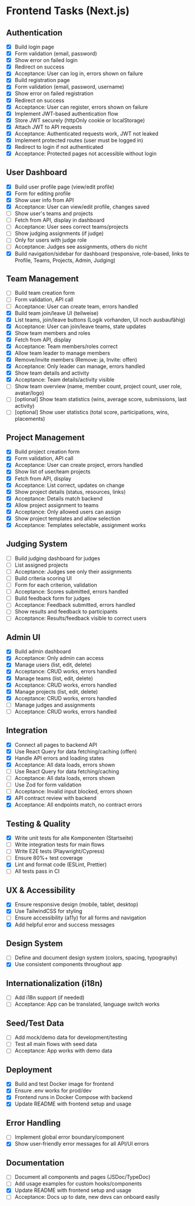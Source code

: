 # Frontend Tasks (Next.js)

## Authentication
- [x] Build login page
- [x] Form validation (email, password)
- [x] Show error on failed login
- [x] Redirect on success
- [x] Acceptance: User can log in, errors shown on failure
- [x] Build registration page
- [x] Form validation (email, password, username)
- [x] Show error on failed registration
- [x] Redirect on success
- [x] Acceptance: User can register, errors shown on failure
- [x] Implement JWT-based authentication flow
- [x] Store JWT securely (httpOnly cookie or localStorage)
- [x] Attach JWT to API requests
- [x] Acceptance: Authenticated requests work, JWT not leaked
- [x] Implement protected routes (user must be logged in)
- [x] Redirect to login if not authenticated
- [x] Acceptance: Protected pages not accessible without login

## User Dashboard
- [x] Build user profile page (view/edit profile)
- [x] Form for editing profile
- [x] Show user info from API
- [x] Acceptance: User can view/edit profile, changes saved
- [ ] Show user's teams and projects
- [ ] Fetch from API, display in dashboard
- [ ] Acceptance: User sees correct teams/projects
- [ ] Show judging assignments (if judge)
- [ ] Only for users with judge role
- [ ] Acceptance: Judges see assignments, others do nicht
- [x] Build navigation/sidebar for dashboard (responsive, role-based, links to Profile, Teams, Projects, Admin, Judging)

## Team Management
- [ ] Build team creation form
- [ ] Form validation, API call
- [ ] Acceptance: User can create team, errors handled
- [x] Build team join/leave UI (teilweise)
- [x] List teams, join/leave buttons (Logik vorhanden, UI noch ausbaufähig)
- [x] Acceptance: User can join/leave teams, state updates
- [x] Show team members and roles
- [x] Fetch from API, display
- [x] Acceptance: Team members/roles correct
- [x] Allow team leader to manage members
- [x] Remove/invite members (Remove: ja, Invite: offen)
- [x] Acceptance: Only leader can manage, errors handled
- [x] Show team details and activity
- [x] Acceptance: Team details/activity visible
- [ ] Show team overview (name, member count, project count, user role, avatar/logo)
- [ ] [optional] Show team statistics (wins, average score, submissions, last activity)
- [ ] [optional] Show user statistics (total score, participations, wins, placements)

## Project Management
- [x] Build project creation form
- [x] Form validation, API call
- [x] Acceptance: User can create project, errors handled
- [x] Show list of user/team projects
- [x] Fetch from API, display
- [x] Acceptance: List correct, updates on change
- [x] Show project details (status, resources, links)
- [x] Acceptance: Details match backend
- [x] Allow project assignment to teams
- [x] Acceptance: Only allowed users can assign
- [x] Show project templates and allow selection
- [x] Acceptance: Templates selectable, assignment works

## Judging System
- [ ] Build judging dashboard for judges
- [ ] List assigned projects
- [ ] Acceptance: Judges see only their assignments
- [ ] Build criteria scoring UI
- [ ] Form for each criterion, validation
- [ ] Acceptance: Scores submitted, errors handled
- [ ] Build feedback form for judges
- [ ] Acceptance: Feedback submitted, errors handled
- [ ] Show results and feedback to participants
- [ ] Acceptance: Results/feedback visible to correct users

## Admin UI
- [x] Build admin dashboard
- [x] Acceptance: Only admin can access
- [x] Manage users (list, edit, delete)
- [x] Acceptance: CRUD works, errors handled
- [x] Manage teams (list, edit, delete)
- [x] Acceptance: CRUD works, errors handled
- [x] Manage projects (list, edit, delete)
- [x] Acceptance: CRUD works, errors handled
- [ ] Manage judges and assignments
- [ ] Acceptance: CRUD works, errors handled

## Integration
- [x] Connect all pages to backend API
- [x] Use React Query for data fetching/caching (offen)
- [x] Handle API errors and loading states
- [x] Acceptance: All data loads, errors shown
- [ ] Use React Query for data fetching/caching
- [ ] Acceptance: All data loads, errors shown
- [ ] Use Zod for form validation
- [ ] Acceptance: Invalid input blocked, errors shown
- [x] API contract review with backend
- [x] Acceptance: All endpoints match, no contract errors

## Testing & Quality
- [x] Write unit tests for alle Komponenten (Startseite)
- [ ] Write integration tests for main flows
- [ ] Write E2E tests (Playwright/Cypress)
- [ ] Ensure 80%+ test coverage
- [x] Lint and format code (ESLint, Prettier)
- [ ] All tests pass in CI

## UX & Accessibility
- [x] Ensure responsive design (mobile, tablet, desktop)
- [x] Use TailwindCSS for styling
- [ ] Ensure accessibility (a11y) for all forms and navigation
- [x] Add helpful error and success messages

## Design System
- [ ] Define and document design system (colors, spacing, typography)
- [x] Use consistent components throughout app

## Internationalization (i18n)
- [ ] Add i18n support (if needed)
- [ ] Acceptance: App can be translated, language switch works

## Seed/Test Data
- [ ] Add mock/demo data for development/testing
- [ ] Test all main flows with seed data
- [ ] Acceptance: App works with demo data

## Deployment
- [x] Build and test Docker image for frontend
- [x] Ensure .env works for prod/dev
- [x] Frontend runs in Docker Compose with backend
- [x] Update README with frontend setup and usage

## Error Handling
- [ ] Implement global error boundary/component
- [x] Show user-friendly error messages for all API/UI errors

## Documentation
- [ ] Document all components and pages (JSDoc/TypeDoc)
- [ ] Add usage examples for custom hooks/components
- [x] Update README with frontend setup and usage
- [ ] Acceptance: Docs up to date, new devs can onboard easily